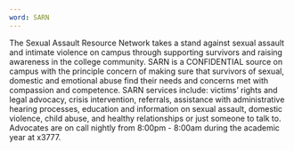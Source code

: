 ```yaml
---
word: SARN
---
```


The Sexual Assault Resource Network takes a stand against sexual assault and intimate violence on campus through supporting survivors and raising awareness in the college community. SARN is a CONFIDENTIAL source on campus with the principle concern of making sure that survivors of sexual, domestic and emotional abuse find their needs and concerns met with compassion and competence. SARN services include: victims’ rights and legal advocacy, crisis intervention, referrals, assistance with administrative hearing processes, education and information on sexual assault, domestic violence, child abuse, and healthy relationships or just someone to talk to. Advocates are on call nightly from 8:00pm - 8:00am during the academic year at x3777.
